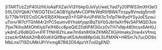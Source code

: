 $START$UzZzP40U/HUoAaPXZairVI3Ybkp0JsVyUweLYad7y20PWS3mXH3eO51ILO0YQbK/YWOQTEIxCAOBYgXeMvCDPNrWdR5fBWkTlrzpyRVmdg5rm9S/779k1YEECoDCArERj5XNoxqt3+FGlP4vUP4W3cTn1pTNr8ydYSyJoESzwJuTonv1R7cfTGhM4r2rPC5sumv8YhsbfyqziBqTbYbSJbHaXrfNv5AFMQD3oo7ljw7KihoMXOhKIybTe1Hl6cc8peQiE25dliP8f3Gcz0xTH7xNp480tcsx6AH0JykdnEJ/6d6QGvr41FTfNH8ZhLaw7m6sh8I0ikZKMRZXGjHmaky2nw4xVfmqzzazAr5MdiA2HB40oK4QIfBqrxK5/kAtd88pGdLSUfMXN+HR5m7s7ucDD9oMbLnxl71SDUMkUP/VxmgB7B62D54pzVt7vd2g$END$